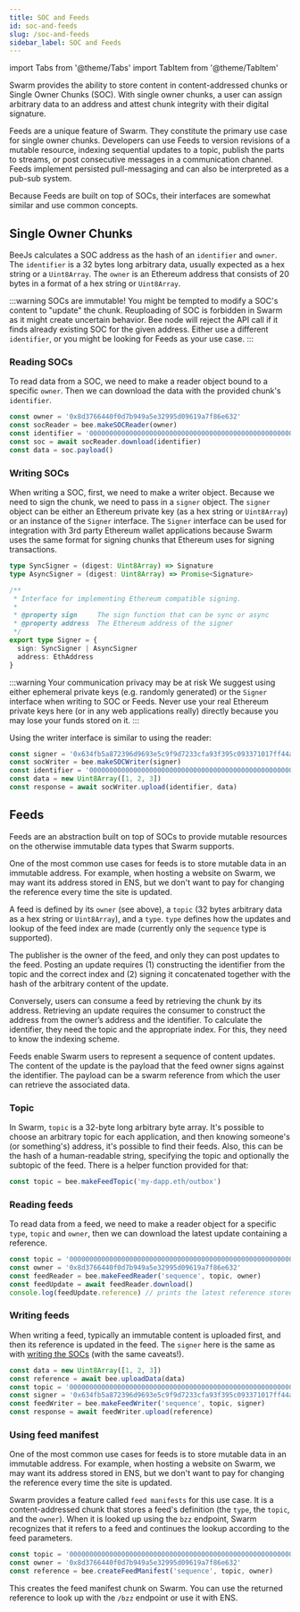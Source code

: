 ```yaml
---
title: SOC and Feeds
id: soc-and-feeds
slug: /soc-and-feeds
sidebar_label: SOC and Feeds
---
```


import Tabs from '@theme/Tabs'
import TabItem from '@theme/TabItem'

Swarm provides the ability to store content in content-addressed chunks or Single Owner Chunks (SOC). With single owner chunks, a user can assign arbitrary data to an address and attest chunk integrity with their digital signature.

Feeds are a unique feature of Swarm. They constitute the primary use case for single owner chunks. Developers can use Feeds to version revisions of a mutable resource, indexing sequential updates to a topic, publish the parts to streams, or post consecutive messages in a communication channel. Feeds implement persisted pull-messaging and can also be interpreted as a pub-sub system.

Because Feeds are built on top of SOCs, their interfaces are somewhat similar and use common concepts.

## Single Owner Chunks

BeeJs calculates a SOC address as the hash of an `identifier` and `owner`. The `identifier` is a 32 bytes long arbitrary data, usually expected as a hex string or a `Uint8Array`. The `owner` is an Ethereum address that consists of 20 bytes in a format of a hex string or  `Uint8Array`.

:::warning SOCs are immutable!
You might be tempted to modify a SOC's content to "update" the chunk. Reuploading of SOC is forbidden in Swarm as it might create uncertain behavior. Bee node will reject the API call if it finds already existing SOC for the given address. Either use a different `identifier`, or you might be looking for Feeds as your use case.
:::

### Reading SOCs

To read data from a SOC, we need to make a reader object bound to a specific `owner`. Then we can download the data with the provided chunk's `identifier`.

```js
const owner = '0x8d3766440f0d7b949a5e32995d09619a7f86e632'
const socReader = bee.makeSOCReader(owner)
const identifier = '0000000000000000000000000000000000000000000000000000000000000000'
const soc = await socReader.download(identifier)
const data = soc.payload()
```

### Writing SOCs

When writing a SOC, first, we need to make a writer object. Because we need to sign the chunk, we need to pass in a `signer` object. The `signer` object can be either an Ethereum private key (as a hex string or `Uint8Array`) or an instance of the `Signer` interface. The `Signer` interface can be used for integration with 3rd party Ethereum wallet applications because Swarm uses the same format for signing chunks that Ethereum uses for signing transactions.

```ts
type SyncSigner = (digest: Uint8Array) => Signature
type AsyncSigner = (digest: Uint8Array) => Promise<Signature>

/**
 * Interface for implementing Ethereum compatible signing.
 *
 * @property sign     The sign function that can be sync or async
 * @property address  The Ethereum address of the signer
 */
export type Signer = {
  sign: SyncSigner | AsyncSigner
  address: EthAddress
}
```

:::warning Your communication privacy may be at risk
We suggest using either ephemeral private keys (e.g. randomly generated) or the `Signer` interface when writing to SOC or Feeds. Never use your real Ethereum private keys here (or in any web applications really) directly because you may lose your funds stored on it.
:::

Using the writer interface is similar to using the reader:

```js
const signer = '0x634fb5a872396d9693e5c9f9d7233cfa93f395c093371017ff44aa9ae6564cdd'
const socWriter = bee.makeSOCWriter(signer)
const identifier = '0000000000000000000000000000000000000000000000000000000000000000'
const data = new Uint8Array([1, 2, 3])
const response = await socWriter.upload(identifier, data)
```

## Feeds

Feeds are an abstraction built on top of SOCs to provide mutable resources on the otherwise immutable data types that Swarm supports.

One of the most common use cases for feeds is to store mutable data in an immutable address. For example, when hosting a website on Swarm, we may want its address stored in ENS, but we don't want to pay for changing the reference every time the site is updated.

A feed is defined by its `owner` (see above), a `topic` (32 bytes arbitrary data as a hex string or `Uint8Array`), and a `type`. `type` defines how the updates and lookup of the feed index are made (currently only the `sequence` type is supported).

The publisher is the owner of the feed, and only they can post updates to the feed. Posting an update requires (1) constructing the identifier from the topic and the correct index and (2) signing it concatenated together with the hash of the arbitrary content of the update.

Conversely, users can consume a feed by retrieving the chunk by its address. Retrieving an update requires the consumer to construct the address from the owner’s address and the identifier. To calculate the identifier, they need the topic and the appropriate index. For this, they need to know the indexing scheme.

Feeds enable Swarm users to represent a sequence of content updates. The content of the update is the payload that the feed owner signs against the identifier. The payload can be a swarm reference from which the user can retrieve the associated data.

### Topic

In Swarm, `topic` is a 32-byte long arbitrary byte array. It's possible to choose an arbitrary topic for each application, and then knowing someone's (or something's) address, it's possible to find their feeds. Also, this can be the hash of a human-readable string, specifying the topic and optionally the subtopic of the feed. There is a helper function provided for that:

```js
const topic = bee.makeFeedTopic('my-dapp.eth/outbox')
```

### Reading feeds

To read data from a feed, we need to make a reader object for a specific `type`, `topic` and `owner`, then we can download the latest update containing a reference.

```js
const topic = '0000000000000000000000000000000000000000000000000000000000000000'
const owner = '0x8d3766440f0d7b949a5e32995d09619a7f86e632'
const feedReader = bee.makeFeedReader('sequence', topic, owner)
const feedUpdate = await feedReader.download()
console.log(feedUpdate.reference) // prints the latest reference stored in the feed
```

### Writing feeds

When writing a feed, typically an immutable content is uploaded first, and then its reference is updated in the feed. The `signer` here is the same as with [writing the SOCs](#writing-socs) (with the same caveats!).

```js
const data = new Uint8Array([1, 2, 3])
const reference = await bee.uploadData(data)
const topic = '0000000000000000000000000000000000000000000000000000000000000000'
const signer = '0x634fb5a872396d9693e5c9f9d7233cfa93f395c093371017ff44aa9ae6564cdd'
const feedWriter = bee.makeFeedWriter('sequence', topic, signer)
const response = await feedWriter.upload(reference)
```

### Using feed manifest

One of the most common use cases for feeds is to store mutable data in an immutable address. For example, when hosting a website on Swarm, we may want its address stored in ENS, but we don't want to pay for changing the reference every time the site is updated.

Swarm provides a feature called `feed manifests` for this use case. It is a content-addressed chunk that stores a feed's definition (the `type`, the `topic`, and the `owner`). When it is looked up using the `bzz` endpoint, Swarm recognizes that it refers to a feed and continues the lookup according to the feed parameters.

```js
const topic = '0000000000000000000000000000000000000000000000000000000000000000'
const owner = '0x8d3766440f0d7b949a5e32995d09619a7f86e632'
const reference = bee.createFeedManifest('sequence', topic, owner)
```

This creates the feed manifest chunk on Swarm. You can use the returned reference to look up with the `/bzz` endpoint or use it with ENS.
